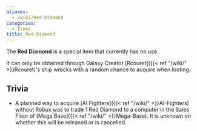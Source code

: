 ```yaml
---
aliases:
  - /wiki/Red-Diamond
categories:
  - Items
title: Red Diamond
---
```


The **Red Diamond** is a special item that currently has no use.

It can only be obtained through Galaxy Creator [Rcouret]({{< ref "/wiki/" >}}Rcouret)'s ship wrecks with a random chance to acquire when looting.

## Trivia

- A planned way to acquire [AI Fighters]({{< ref "/wiki/" >}}AI-Fighters) without Robux was to trade 1 Red Diamond to a computer in the Sales Floor of [Mega Base]({{< ref "/wiki/" >}}Mega-Base). It is unknown on whether this will be released or is cancelled.
